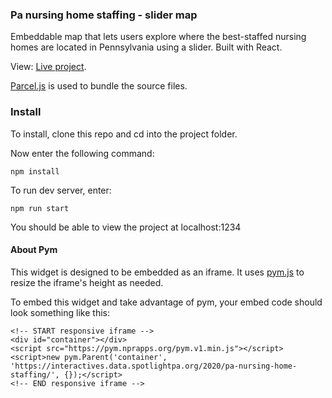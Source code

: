 ### Pa nursing home staffing - slider map
Embeddable map that lets users explore where the best-staffed nursing homes are located in Pennsylvania using a slider. Built with React.

View: [Live project](https://interactives.data.spotlightpa.org/2020/pa-nursing-home-staffing/). 

[Parcel.js](https://github.com/parcel-bundler/parcel) is used to bundle the source files.

### Install

To install, clone this repo and cd into the project folder.

Now enter the following command:

```npm install```

To run dev server, enter:

```npm run start```

You should be able to view the project at localhost:1234

#### About Pym
This widget is designed to be embedded as an iframe. It uses [pym.js](https://github.com/nprapps/pym.js/) to resize the iframe's height as needed.

To embed this widget and take advantage of pym, your embed code should look something like this:

```
<!-- START responsive iframe -->
<div id="container"></div>
<script src="https://pym.nprapps.org/pym.v1.min.js"></script>
<script>new pym.Parent('container', 'https://interactives.data.spotlightpa.org/2020/pa-nursing-home-staffing/', {});</script>
<!-- END responsive iframe -->
```
